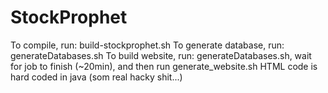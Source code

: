 # StockProphet

To compile, run: build-stockprophet.sh
To generate database, run: generateDatabases.sh
To build website, run: generateDatabases.sh, wait for job to finish (~20min), and then run generate_website.sh
HTML code is hard coded in java (som real hacky shit...)